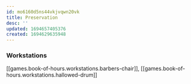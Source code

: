 ```yaml
---
id: mo6160d5ns44vkjvqwn20vk
title: Preservation
desc: ''
updated: 1694657405376
created: 1694629635948
---
```


### Workstations

[[games.book-of-hours.workstations.barbers-chair]], [[games.book-of-hours.workstations.hallowed-drum]]  
